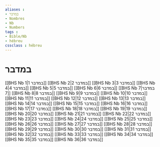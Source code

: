 ```yaml
---
aliases : 
- במדבר
- Nombres
- Nb
- Numbers
tags : 
- Bible/Nb
- hébreu
cssclass : hébreu
---
```


# במדבר

[[BHS Nb 1|במדבר 1]]
[[BHS Nb 2|במדבר 2]]
[[BHS Nb 3|במדבר 3]]
[[BHS Nb 4|במדבר 4]]
[[BHS Nb 5|במדבר 5]]
[[BHS Nb 6|במדבר 6]]
[[BHS Nb 7|במדבר 7]]
[[BHS Nb 8|במדבר 8]]
[[BHS Nb 9|במדבר 9]]
[[BHS Nb 10|במדבר 10]]
[[BHS Nb 11|במדבר 11]]
[[BHS Nb 12|במדבר 12]]
[[BHS Nb 13|במדבר 13]]
[[BHS Nb 14|במדבר 14]]
[[BHS Nb 15|במדבר 15]]
[[BHS Nb 16|במדבר 16]]
[[BHS Nb 17|במדבר 17]]
[[BHS Nb 18|במדבר 18]]
[[BHS Nb 19|במדבר 19]]
[[BHS Nb 20|במדבר 20]]
[[BHS Nb 21|במדבר 21]]
[[BHS Nb 22|במדבר 22]]
[[BHS Nb 23|במדבר 23]]
[[BHS Nb 24|במדבר 24]]
[[BHS Nb 25|במדבר 25]]
[[BHS Nb 26|במדבר 26]]
[[BHS Nb 27|במדבר 27]]
[[BHS Nb 28|במדבר 28]]
[[BHS Nb 29|במדבר 29]]
[[BHS Nb 30|במדבר 30]]
[[BHS Nb 31|במדבר 31]]
[[BHS Nb 32|במדבר 32]]
[[BHS Nb 33|במדבר 33]]
[[BHS Nb 34|במדבר 34]]
[[BHS Nb 35|במדבר 35]]
[[BHS Nb 36|במדבר 36]]
